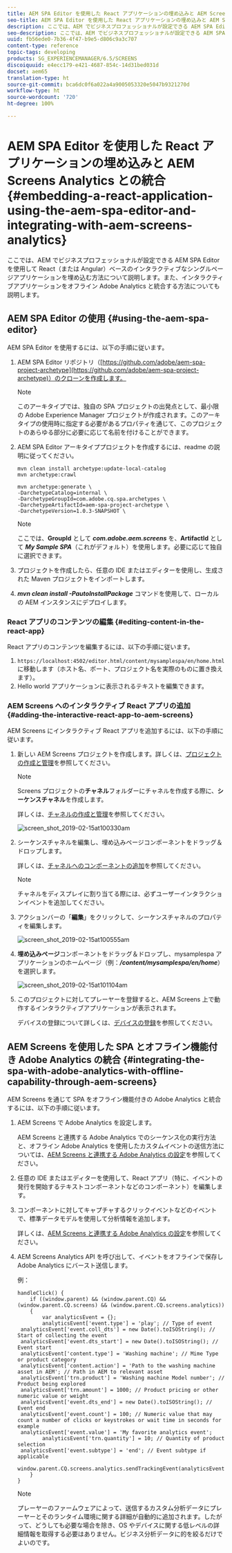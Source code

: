 ```yaml
---
title: AEM SPA Editor を使用した React アプリケーションの埋め込みと AEM Screens Analytics との統合
seo-title: AEM SPA Editor を使用した React アプリケーションの埋め込みと AEM Screens Analytics との統合
description: ここでは、AEM でビジネスプロフェッショナルが設定できる AEM SPA Editor を使用して React（または Angular）ベースのインタラクティブなシングルページアプリケーションを埋め込む方法について説明します。また、インタラクティブアプリケーションをオフライン Adobe Analytics と統合する方法についても説明します。
seo-description: ここでは、AEM でビジネスプロフェッショナルが設定できる AEM SPA Editor を使用して React（または Angular）ベースのインタラクティブなシングルページアプリケーションを埋め込む方法について説明します。また、インタラクティブアプリケーションをオフライン Adobe Analytics と統合する方法についても説明します。
uuid: fb56ede0-7b36-4f47-b9e5-d806c9a3c707
content-type: reference
topic-tags: developing
products: SG_EXPERIENCEMANAGER/6.5/SCREENS
discoiquuid: e4ecc179-e421-4687-854c-14d31bed031d
docset: aem65
translation-type: ht
source-git-commit: bca6dc0f6a022a4a9005053320e5047b9321270d
workflow-type: ht
source-wordcount: '720'
ht-degree: 100%

---
```



# AEM SPA Editor を使用した React アプリケーションの埋め込みと AEM Screens Analytics との統合 {#embedding-a-react-application-using-the-aem-spa-editor-and-integrating-with-aem-screens-analytics}

ここでは、AEM でビジネスプロフェッショナルが設定できる AEM SPA Editor を使用して React（または Angular）ベースのインタラクティブなシングルページアプリケーションを埋め込む方法について説明します。また、インタラクティブアプリケーションをオフライン Adobe Analytics と統合する方法についても説明します。

## AEM SPA Editor の使用 {#using-the-aem-spa-editor}

AEM SPA Editor を使用するには、以下の手順に従います。

1. AEM SPA Editor リポジトリ（[https://github.com/adobe/aem-spa-project-archetype](https://github.com/adobe/aem-spa-project-archetype)）のクローンを作成します。

   >[!NOTE]
   >
   >このアーキタイプでは、独自の SPA プロジェクトの出発点として、最小限の Adobe Experience Manager プロジェクトが作成されます。このアーキタイプの使用時に指定する必要があるプロパティを通じて、このプロジェクトのあらゆる部分に必要に応じて名前を付けることができます。

1. AEM SPA Editor アーキタイププロジェクトを作成するには、readme の説明に従ってください。

   ```
   mvn clean install archetype:update-local-catalog
   mvn archetype:crawl
   
   mvn archetype:generate \
   -DarchetypeCatalog=internal \
   -DarchetypeGroupId=com.adobe.cq.spa.archetypes \
   -DarchetypeArtifactId=aem-spa-project-archetype \
   -DarchetypeVersion=1.0.3-SNAPSHOT \
   ```

   >[!NOTE]
   >
   >ここでは、**GroupId** として ***com.adobe.aem.screens*** を、**ArtifactId** として ***My Sample SPA***（これがデフォルト）を使用します。必要に応じて独自に選択できます。

1. プロジェクトを作成したら、任意の IDE またはエディターを使用し、生成された Maven プロジェクトをインポートします。
1. ***mvn clean install -PautoInstallPackage*** コマンドを使用して、ローカルの AEM インスタンスにデプロイします。

### React アプリのコンテンツの編集 {#editing-content-in-the-react-app}

React アプリのコンテンツを編集するには、以下の手順に従います。

1. `https://localhost:4502/editor.html/content/mysamplespa/en/home.html` に移動します（ホスト名、ポート、プロジェクト名を実際のものに置き換えます）。
1. Hello world アプリケーションに表示されるテキストを編集できます。

### AEM Screens へのインタラクティブ React アプリの追加 {#adding-the-interactive-react-app-to-aem-screens}

AEM Screens にインタラクティブ React アプリを追加するには、以下の手順に従います。

1. 新しい AEM Screens プロジェクトを作成します。詳しくは、[プロジェクトの作成と管理](creating-a-screens-project.md)を参照してください。

   >[!NOTE]
   >
   >Screens プロジェクトの&#x200B;**チャネル**&#x200B;フォルダーにチャネルを作成する際に、**シーケンスチャネル**&#x200B;を作成します。
   >
   >
   >詳しくは、[チャネルの作成と管理](managing-channels.md)を参照してください。

   ![screen_shot_2019-02-15at100330am](assets/screen_shot_2019-02-15at100330am.png)

1. シーケンスチャネルを編集し、埋め込みページコンポーネントをドラッグ＆ドロップします。

   詳しくは、[チャネルへのコンポーネントの追加](adding-components-to-a-channel.md)を参照してください。

   >[!NOTE]
   >
   >チャネルをディスプレイに割り当てる際には、必ずユーザーインタラクションイベントを追加してください。

1. アクションバーの「**編集**」をクリックして、シーケンスチャネルのプロパティを編集します。

   ![screen_shot_2019-02-15at100555am](assets/screen_shot_2019-02-15at100555am.png)

1. **埋め込みページ**&#x200B;コンポーネントをドラッグ＆ドロップし、mysamplespa アプリケーションのホームページ（例：***/content/mysamplespa/en/home***）を選択します。

   ![screen_shot_2019-02-15at101104am](assets/screen_shot_2019-02-15at101104am.png)

1. このプロジェクトに対してプレーヤーを登録すると、AEM Screens 上で動作するインタラクティブアプリケーションが表示されます。

   デバイスの登録について詳しくは、[デバイスの登録](device-registration.md)を参照してください。

## AEM Screens を使用した SPA とオフライン機能付き Adobe Analytics の統合 {#integrating-the-spa-with-adobe-analytics-with-offline-capability-through-aem-screens}

AEM Screens を通じて SPA をオフライン機能付きの Adobe Analytics と統合するには、以下の手順に従います。

1. AEM Screens で Adobe Analytics を設定します。

   AEM Screens と連携する Adobe Analytics でのシーケンス化の実行方法と、オフライン Adobe Analytics を使用したカスタムイベントの送信方法については、[AEM Screens と連携する Adobe Analytics の設定](configuring-adobe-analytics-aem-screens.md)を参照してください。

1. 任意の IDE またはエディターを使用して、React アプリ（特に、イベントの発行を開始するテキストコンポーネントなどのコンポーネント）を編集します。
1. コンポーネントに対してキャプチャするクリックイベントなどのイベントで、標準データモデルを使用して分析情報を追加します。

   詳しくは、[AEM Screens と連携する Adobe Analytics の設定](configuring-adobe-analytics-aem-screens.md)を参照してください。

1. AEM Screens Analytics API を呼び出して、イベントをオフラインで保存し Adobe Analytics にバースト送信します。

   例：

   ```
   handleClick() {
       if ((window.parent) && (window.parent.CQ) && (window.parent.CQ.screens) && (window.parent.CQ.screens.analytics))
       {
           var analyticsEvent = {};
           analyticsEvent['event.type'] = 'play'; // Type of event
    analyticsEvent['event.coll_dts'] = new Date().toISOString(); // Start of collecting the event
    analyticsEvent['event.dts_start'] = new Date().toISOString(); // Event start
    analyticsEvent['content.type'] = 'Washing machine'; // Mime Type or product category
    analyticsEvent['content.action'] = 'Path to the washing machine asset in AEM'; // Path in AEM to relevant asset
    analyticsEvent['trn.product'] = 'Washing machine Model number'; // Product being explored
    analyticsEvent['trn.amount'] = 1000; // Product pricing or other numeric value or weight
    analyticsEvent['event.dts_end'] = new Date().toISOString(); // Event end
    analyticsEvent['event.count'] = 100; // Numeric value that may count a number of clicks or keystrokes or wait time in seconds for example
    analyticsEvent['event.value'] = 'My favorite analytics event';
           analyticsEvent['trn.quantity'] = 10; // Quantity of product selection
    analyticsEvent['event.subtype'] = 'end'; // Event subtype if applicable
    window.parent.CQ.screens.analytics.sendTrackingEvent(analyticsEvent);
       }
   }
   ```

   >[!NOTE]
   >
   >プレーヤーのファームウェアによって、送信するカスタム分析データにプレーヤーとそのランタイム環境に関する詳細が自動的に追加されます。したがって、どうしても必要な場合を除き、OS やデバイスに関する低レベルの詳細情報を取得する必要はありません。ビジネス分析データに的を絞るだけでよいのです。

